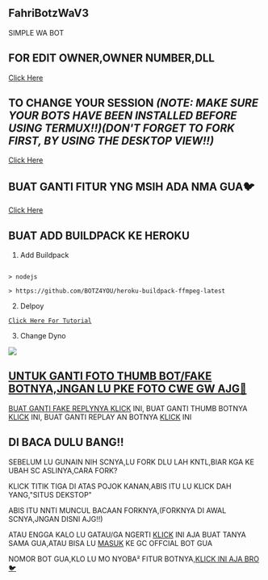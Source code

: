 ## FahriBotzWaV3
SIMPLE WA BOT

## FOR EDIT OWNER,OWNER NUMBER,DLL
[Click Here](http://github.com/BOTZ4YOU/FahriBotzWaV3/blob/master/settings.json)

## TO CHANGE YOUR SESSION *(NOTE: MAKE SURE YOUR BOTS HAVE BEEN INSTALLED BEFORE USING TERMUX!!)(DON'T FORGET TO FORK FIRST, BY USING THE DESKTOP VIEW!!)*
[Click Here](https://github.com/BOTZ4YOU/FahriBotzWaV3/blob/master/Ziyx.json)

## BUAT GANTI FITUR YNG MSIH ADA NMA GUA🐦
[Click Here](https://github.com/BOTZ4YOU/FahriBotzWaV3/blob/master/ALDI.js)

## BUAT ADD BUILDPACK KE HEROKU
1. Add Buildpack<br/>

```

> nodejs

> https://github.com/BOTZ4YOU/heroku-buildpack-ffmpeg-latest

```

2. Delpoy<br/>

[`Click Here For Tutorial`](https://youtu.be/_CP2_1Yqauo)<br>

3. Change Dyno<br/>

<p align="center">

  <a href="https://youtu.be/_CP2_1Yqauo"><img src="https://a.top4top.io/p_20888ybra1.jpg" />

</p>


## UNTUK GANTI FOTO THUMB BOT/FAKE BOTNYA,JNGAN LU PKE FOTO CWE GW AJG🗿
BUAT GANTI FAKE REPLYNYA [KLICK](https://github.com/BOTZ4YOU/FahriBotzWaV3/blob/master/image/cewe.jpeg) INI,
BUAT GANTI THUMB BOTNYA [KLICK](https://github.com/BOTZ4YOU/FahriBotzWaV3/blob/master/image/thumb.jpeg) INI,
BUAT GANTI REPLAY AN BOTNYA [KLICK](https://github.com/BOTZ4YOU/FahriBotzWaV3/blob/master/image/fake.jpeg) INI

## DI BACA DULU BANG!!
SEBELUM LU GUNAIN NIH SCNYA,LU FORK DLU LAH KNTL,BIAR KGA KE UBAH SC ASLINYA,CARA FORK?

KLICK TITIK TIGA DI ATAS POJOK KANAN,ABIS ITU LU KLICK DAH YANG,"SITUS DEKSTOP"

ABIS ITU NNTI MUNCUL BACAAN FORKNYA,(FORKNYA DI AWAL SCNYA,JNGAN DISNI AJG!!)

ATAU ENGGA KALO LU GATAU/GA NGERTI [KLICK](https://wa.me/6288905703349?text=Bang+Cara+Ubah+Ke+Mode+Dekstopnya+Kyak+Gmn?) INI AJA BUAT TANYA SAMA GUA,ATAU BISA LU [MASUK](https://chat.whatsapp.com/BeJH7mw5pM5H8siiYyuqaO) KE GC OFFCIAL BOT GUA

NOMOR BOT GUA,KLO LU MO NYOBA² FITUR BOTNYA,[KLICK INI AJA BRO🐦](https://wa.me/62889057033491?text=/menu)
